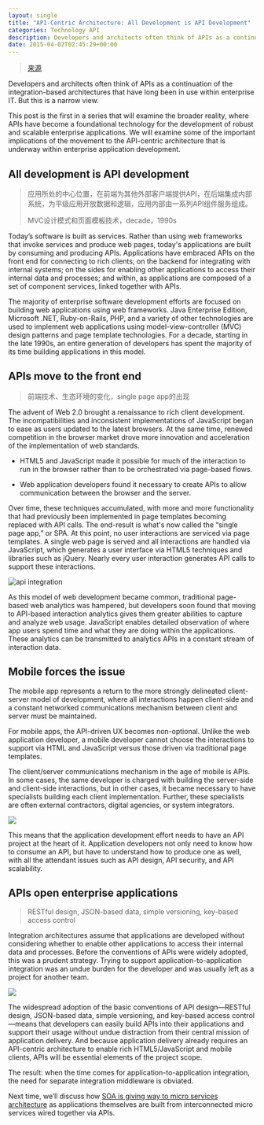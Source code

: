 ```yaml
---
layout: single
title: "API-Centric Architecture: All Development is API Development"
categories: Technology API
description: Developers and architects often think of APIs as a continuation of the integration-based architectures that have long been in use within enterprise IT. But this is a narrow view.
date: 2015-04-02T02:45:29+00:00
---
```


> [来源][0]

Developers and architects often think of APIs as a continuation of the integration-based architectures that have long been in use within enterprise IT. But this is a narrow view.

This post is the first in a series that will examine the broader reality, where APIs have become a foundational technology for the development of robust and scalable enterprise applications. We will examine some of the important implications of the movement to the API-centric architecture that is underway within enterprise application development.

## All development is API development

> 应用所处的中心位置，在前端为其他外部客户端提供API，在后端集成内部系统，为平级应用开放数据和逻辑，应用内部由一系列API组件服务组成。
>
> MVC设计模式和页面模板技术，decade，1990s

Today’s software is built as services. Rather than using web frameworks that invoke services and produce web pages, today's applications are built by consuming and producing APIs. Applications have embraced APIs on the front end for connecting to rich clients; on the backend for integrating with internal systems; on the sides for enabling other applications to access their internal data and processes; and within, as applications are composed of a set of component services, linked together with APIs.

The majority of enterprise software development efforts are focused on building web applications using web frameworks. Java Enterprise Edition, Microsoft .NET, Ruby-on-Rails, PHP, and a variety of other technologies are used to implement web applications using model-view-controller (MVC) design patterns and page template technologies. For a decade, starting in the late 1990s, an entire generation of developers has spent the majority of its time building applications in this model.

## APIs move to the front end

> 前端技术、生态环境的变化，single page app的出现


The advent of Web 2.0 brought a renaissance to rich client development. The incompatibilities and inconsistent implementations of JavaScript began to ease as users updated to the latest browsers. At the same time, renewed competition in the browser market drove more innovation and acceleration of the implementation of web standards.

- HTML5 and JavaScript made it possible for much of the interaction to run in the browser rather than to be orchestrated via page-based flows.

- Web application developers found it necessary to create APIs to allow communication between the browser and the server.

Over time, these techniques accumulated, with more and more functionality that had previously been implemented in page templates becoming replaced with API calls. The end-result is what's now called the “single page app,” or SPA. At this point, no user interactions are serviced via page templates. A single web page is served and all interactions are handled via JavaScript, which generates a user interface via HTML5 techniques and libraries such as jQuery. Nearly every user interaction generates API calls to support these interactions.

![api integration](https://blog.apigee.com/sites/blog/files/api%20integration1.png)

As this model of web development became common, traditional page-based web analytics was hampered, but developers soon found that moving to API-based interaction analytics gives them greater abilities to capture and analyze web usage. JavaScript enables detailed observation of where app users spend time and what they are doing within the applications. These analytics can be transmitted to analytics APIs in a constant stream of interaction data.

## Mobile forces the issue

The mobile app represents a return to the more strongly delineated client-server model of development, where all interactions happen client-side and a constant networked communications mechanism between client and server must be maintained.

For mobile apps, the API-driven UX becomes non-optional. Unlike the web application developer, a mobile developer cannot choose the interactions to support via HTML and JavaScript versus those driven via traditional page templates.

The client/server communications mechanism in the age of mobile is APIs. In some cases, the same developer is charged with building the server-side and client-side interactions, but in other cases, it became necessary to have specialists building each client implementation. Further, these specialists are often external contractors, digital agencies, or system integrators.

![](https://blog.apigee.com/sites/blog/files/api%20integration2.png)

This means that the application development effort needs to have an API project at the heart of it. Application developers not only need to know how to consume an API, but have to understand how to produce one as well, with all the attendant issues such as API design, API security, and API scalability.

## APIs open enterprise applications

> RESTful design, JSON-based data, simple versioning, key-based access control

Integration architectures assume that applications are developed without considering whether to enable other applications to access their internal data and processes. Before the conventions of APIs were widely adopted, this was a prudent strategy. Trying to support application-to-application integration was an undue burden for the developer and was usually left as a project for another team.

![](https://blog.apigee.com/sites/blog/files/api%20integration3.png)

The widespread adoption of the basic conventions of API design—RESTful design, JSON-based data, simple versioning, and key-based access control—means that developers can easily build APIs into their applications and support their usage without undue distraction from their central mission of application delivery. And because application delivery already requires an API-centric architecture to enable rich HTML5/JavaScript and mobile clients, APIs will be essential elements of the project scope.

The result: when the time comes for application-to-application integration, the need for separate integration middleware is obviated.

Next time, we’ll discuss how [SOA is giving way to micro services architecture][1] as applications themselves are built from interconnected micro services wired together via APIs.



[0]: https://blog.apigee.com/detail/api_centric_architecture_all_development_is_api_development
[1]: /api/api_centric_architecture_soa_gives_way_to_micro_services/
